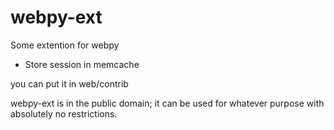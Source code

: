 webpy-ext
=========

Some extention for webpy

* Store session in memcache

you can put it in web/contrib

webpy-ext is in the public domain; it can be used for whatever purpose with absolutely no restrictions.
